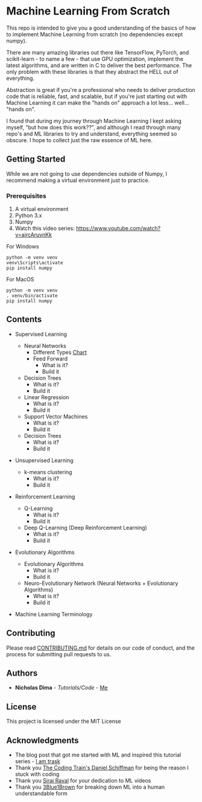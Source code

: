 # Machine Learning From Scratch

This repo is intended to give you a good understanding of the basics of how to implement Machine Learning
from scratch (no dependencies except numpy). 

There are many amazing libraries out there like TensorFlow, PyTorch, and scikit-learn - to name a few - that use GPU optimization, implement the latest algorithms, and are written in C to deliver the best performance. 
The only problem with these libraries is that they abstract the HELL out of everything. 

Abstraction is great if you're a professional who needs to deliver production code that is reliable, 
fast, and scalable, but if you're just starting out with Machine Learning it can make the "hands on" approach a lot less... well... "hands on".

I found that during my journey through Machine Learning I kept asking myself, "but how does this work??",
and although I read through many repo's and ML libraries to try and understand, everything seemed
so obscure. I hope to collect just the raw essence of ML here.

## Getting Started

While we are not going to use dependencies outside of Numpy, I recommend making a virtual environment
just to practice.

### Prerequisites

1) A virtual environment
2) Python 3.x
3) Numpy
4) Watch this video series: https://www.youtube.com/watch?v=aircAruvnKk

For Windows
```
python -m venv venv
venv\Scripts\activate
pip install numpy
```

For MacOS
```
python -m venv venv
. venv/bin/activate
pip install numpy
```

## Contents

* Supervised Learning
	* Neural Networks
		* Different Types [Chart](https://cdn-images-1.medium.com/max/1000/1*cuTSPlTq0a_327iTPJyD-Q.png)
		* Feed Forward	
			* What is it?
			* Build it
	* Decision Trees
		* What is it?
		* Build it
	* Linear Regression
		* What is it?
		* Build it
	* Support Vector Machines
		* What is it?
		* Build it
	* Decision Trees
		* What is it?
		* Build it


* Unsupervised Learning
	* k-means clustering
		* What is it?
		* Build it


* Reinforcement Learning
	* Q-Learning
		* What is it?
		* Build it
	* Deep Q-Learning (Deep Reinforcement Learning)
		* What is it?
		* Build it


* Evolutionary Algorithms
	* Evolutionary Algorithms
		* What is it?
		* Build it
	* Neuro-Evolutionary Network (Neural Networks + Evolutionary Algorithms)
		* What is it?
		* Build it

* Machine Learning Terminology

## Contributing

Please read [CONTRIBUTING.md](https://gist.github.com/PurpleBooth/b24679402957c63ec426) for details on our code of conduct, and the process for submitting pull requests to us.

## Authors

* **Nicholas Dima** - *Tutorials/Code* - [Me](www.nickdima.com)

## License

This project is licensed under the MIT License

## Acknowledgments

* The blog post that got me started with ML and inspired this tutorial series - [I am trask](https://iamtrask.github.io/2015/07/12/basic-python-network/)
* Thank you [The Coding Train's Daniel Schiffman](https://www.youtube.com/channel/UCvjgXvBlbQiydffZU7m1_aw) for being the reason I stuck with coding
* Thank you [Siraj Raval](https://www.youtube.com/channel/UCWN3xxRkmTPmbKwht9FuE5A) for your dedication to ML videos
* Thank you [3Blue1Brown](https://www.youtube.com/channel/UCYO_jab_esuFRV4b17AJtAw) for breaking down ML into a human understandable form
